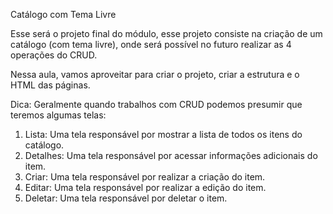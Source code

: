 Catálogo com Tema Livre

Esse será o projeto final do módulo, esse projeto consiste na criação de um catálogo (com tema livre), onde será possível no futuro realizar as 4 operações do CRUD.

Nessa aula, vamos aproveitar para criar o projeto, criar a estrutura e o HTML das páginas.

Dica:
Geralmente quando trabalhos com CRUD podemos presumir que teremos algumas telas: 

1. Lista: Uma tela responsável por mostrar a lista de todos os itens do catálogo.
2. Detalhes: Uma tela responsável por acessar informações adicionais do item.
3. Criar: Uma tela responsável por realizar a criação do item.
4. Editar: Uma tela responsável por realizar a edição do item.
5. Deletar: Uma tela responsável por deletar o item.


